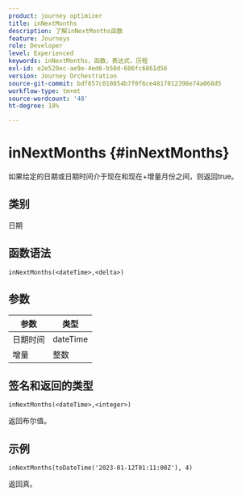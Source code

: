 ```yaml
---
product: journey optimizer
title: inNextMonths
description: 了解inNextMonths函数
feature: Journeys
role: Developer
level: Experienced
keywords: inNextMonths，函数，表达式，历程
exl-id: e2e520ec-ae9e-4ed6-b50d-606fc6861d56
version: Journey Orchestration
source-git-commit: bdf857c010854b7f0f6ce4817012398e74a068d5
workflow-type: tm+mt
source-wordcount: '48'
ht-degree: 18%

---
```


# inNextMonths {#inNextMonths}

如果给定的日期或日期时间介于现在和现在+增量月份之间，则返回true。

## 类别

日期

## 函数语法

`inNextMonths(<dateTime>,<delta>)`

## 参数

| 参数 | 类型 |
|-----------|------------------|
| 日期时间 | dateTime |
| 增量 | 整数 |

## 签名和返回的类型

`inNextMonths(<dateTime>,<integer>)`

返回布尔值。

## 示例

`inNextMonths(toDateTime('2023-01-12T01:11:00Z'), 4)`

返回真。
